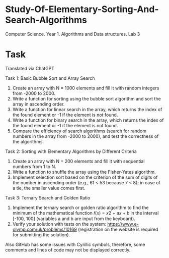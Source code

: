 # Study-Of-Elementary-Sorting-And-Search-Algorithms
Computer Science. Year 1. Algorithms and Data structures. Lab 3

# Task
Translated via ChatGPT

Task 1: Basic Bubble Sort and Array Search
1. Create an array with N = 1000 elements and fill it with random integers from -2000 to 2000.
2. Write a function for sorting using the bubble sort algorithm and sort the array in ascending order.
3. Write a function for linear search in the array, which returns the index of the found element or -1 if the element is not found.
4. Write a function for binary search in the array, which returns the index of the found element or -1 if the element is not found.
5. Compare the efficiency of search algorithms (search for random numbers in the array from -2000 to 2000), and test the correctness of the algorithms.

Task 2: Sorting with Elementary Algorithms by Different Criteria
1. Create an array with N = 200 elements and fill it with sequential numbers from 1 to N.
2. Write a function to shuffle the array using the Fisher-Yates algorithm.
3. Implement selection sort based on the criterion of the sum of digits of the number in ascending order (e.g., 61 < 53 because 7 < 8); in case of a tie, the smaller value comes first.

Task 3: Ternary Search and Golden Ratio
1. Implement the ternary search or golden ratio algorithm to find the minimum of the mathematical function 𝑓(𝑥) = 𝑥2 + 𝑎𝑥 + 𝑏 in the interval [-100, 100] (variables a and b are input from the keyboard).
2. Verify your solution with tests on the system: https://www.e-olymp.com/uk/problems/10169 (registration on the website is required for submitting the solution).

Also GitHub has some issues with Cyrillic symbols, therefore, some comments and lines of code may not be displayed correctly.
